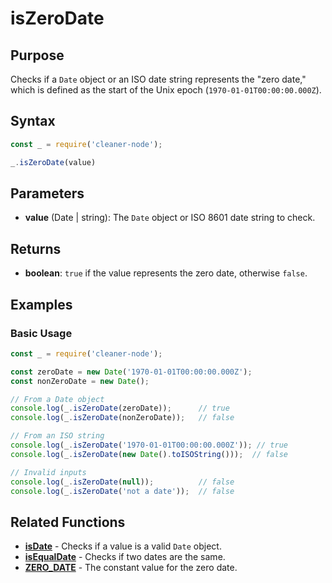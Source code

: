 # isZeroDate

## Purpose
Checks if a `Date` object or an ISO date string represents the "zero date," which is defined as the start of the Unix epoch (`1970-01-01T00:00:00.000Z`).

## Syntax
```javascript
const _ = require('cleaner-node');

_.isZeroDate(value)
```

## Parameters
- **value** (Date | string): The `Date` object or ISO 8601 date string to check.

## Returns
- **boolean**: `true` if the value represents the zero date, otherwise `false`.

## Examples

### Basic Usage
```javascript
const _ = require('cleaner-node');

const zeroDate = new Date('1970-01-01T00:00:00.000Z');
const nonZeroDate = new Date();

// From a Date object
console.log(_.isZeroDate(zeroDate));      // true
console.log(_.isZeroDate(nonZeroDate));   // false

// From an ISO string
console.log(_.isZeroDate('1970-01-01T00:00:00.000Z')); // true
console.log(_.isZeroDate(new Date().toISOString()));  // false

// Invalid inputs
console.log(_.isZeroDate(null));          // false
console.log(_.isZeroDate('not a date'));  // false
```

## Related Functions
- **[isDate](./is-date.md)** - Checks if a value is a valid `Date` object.
- **[isEqualDate](./is-equal-date.md)** - Checks if two dates are the same.
- **[ZERO_DATE](../constants.md)** - The constant value for the zero date. 